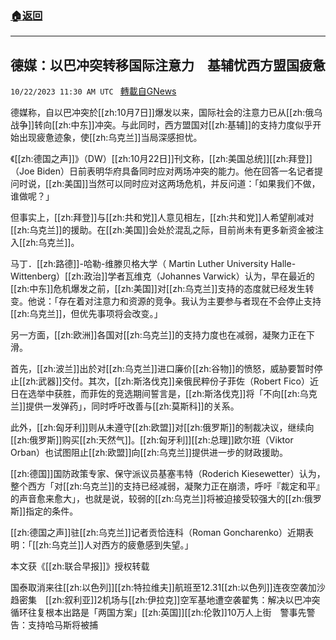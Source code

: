 ###  [:house:返回](README.md)
---


## 德媒：以巴冲突转移国际注意力　基辅忧西方盟国疲惫
`10/22/2023 11:30 AM UTC ` [轉載自GNews](https://gnews.org/articles/1866802)

德媒称，自以巴冲突於[[zh:10月7日]]爆发以来，国际社会的注意力已从[[zh:俄乌战争]]转向[[zh:中东]]冲突。与此同时，西方盟国对[[zh:基辅]]的支持力度似乎开始出现疲惫迹象，使[[zh:乌克兰]]当局深感担忧。

《[[zh:德国之声]]》（DW）[[zh:10月22日]]刊文称，[[zh:美国总统]][[zh:拜登]]（Joe Biden）日前表明华府具备同时应对两场冲突的能力。他在回答一名记者提问时说，[[zh:美国]]当然可以同时应对这两场危机，并反问道：「如果我们不做，谁做呢？」

但事实上，[[zh:拜登]]与[[zh:共和党]]人意见相左，[[zh:共和党]]人希望削减对[[zh:乌克兰]]的援助。在[[zh:美国]]会处於混乱之际，目前尚未有更多新资金被注入[[zh:乌克兰]]。

马丁．[[zh:路德]]-哈勒-维滕贝格大学（ Martin Luther University Halle-Wittenberg）[[zh:政治]]学者瓦维克（Johannes Varwick）认为，早在最近的[[zh:中东]]危机爆发之前，[[zh:美国]]对[[zh:乌克兰]]支持的态度就已经发生转变。他说：「存在着对注意力和资源的竞争。我认为主要参与者现在不会停止支持[[zh:乌克兰]]，但优先事项将会改变。」

另一方面，[[zh:欧洲]]各国对[[zh:乌克兰]]的支持力度也在减弱，凝聚力正在下滑。

首先，[[zh:波兰]]出於对[[zh:乌克兰]]进口廉价[[zh:谷物]]的愤怒，威胁要暂时停止[[zh:武器]]交付。其次，[[zh:斯洛伐克]]亲俄民粹份子菲佐（Robert Fico）近日在选举中获胜，而菲佐的竞选期间誓言是，[[zh:斯洛伐克]]将「不向[[zh:乌克兰]]提供一发弹药」，同时呼吁改善与[[zh:莫斯科]]的关系。

此外，[[zh:匈牙利]]则从未遵守[[zh:欧盟]]对[[zh:俄罗斯]]的制裁决议，继续向[[zh:俄罗斯]]购买[[zh:天然气]]。[[zh:匈牙利]][[zh:总理]]欧尔班（Viktor Orban）也试图阻止[[zh:欧盟]]向[[zh:乌克兰]]提供进一步的财政援助。

[[zh:德国]]国防政策专家、保守派议员基塞韦特（Roderich Kiesewetter）认为，整个西方「对[[zh:乌克兰]]的支持已经减弱，凝聚力正在崩溃，呼吁『裁定和平』的声音愈来愈大」，也就是说，较弱的[[zh:乌克兰]]将被迫接受较强大的[[zh:俄罗斯]]指定的条件。

[[zh:德国之声]]驻[[zh:乌克兰]]记者贡恰连科（Roman Goncharenko）近期表明：「[[zh:乌克兰]]人对西方的疲惫感到失望。」

本文获《[[zh:联合早报]]》授权转载

国泰取消来往[[zh:以色列]][[zh:特拉维夫]]航班至12.31[[zh:以色列]]连夜空袭加沙趋密集　[[zh:叙利亚]]2机场与[[zh:伊拉克]]空军基地遭空袭翟隽：解决以巴冲突循环往复根本出路是「两国方案」[[zh:英国]][[zh:伦敦]]10万人上街　警事先警告：支持哈马斯将被捕
